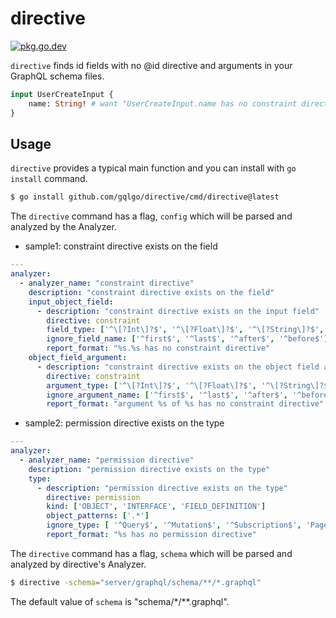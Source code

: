 # directive

[![pkg.go.dev][gopkg-badge]][gopkg]

`directive` finds id fields with no @id directive and arguments in your GraphQL schema files.

```graphql
input UserCreateInput {
    name: String! # want "UserCreateInput.name has no constraint directive"
}
```

## Usage

`directive` provides a typical main function and you can install with `go install` command.

```sh
$ go install github.com/gqlgo/directive/cmd/directive@latest
```

The `directive` command has a flag, `config` which will be parsed and analyzed by the Analyzer.


- sample1: constraint directive exists on the field

```yaml
---
analyzer:
  - analyzer_name: "constraint directive"
    description: "constraint directive exists on the field"
    input_object_field:
      - description: "constraint directive exists on the input field"
        directive: constraint
        field_type: ['^\[?Int\]?$', '^\[?Float\]?$', '^\[?String\]?$', '^\[?Decimal\]?$', '^\[?URL\]?$']
        ignore_field_name: ['^first$', '^last$', '^after$', '^before$']
        report_format: "%s.%s has no constraint directive"
    object_field_argument:
      - description: "constraint directive exists on the object field argument"
        directive: constraint
        argument_type: ['^\[?Int\]?$', '^\[?Float\]?$', '^\[?String\]?$', '^\[?Decimal\]?$', '^\[?URL\]?$']
        ignore_argument_name: ['^first$', '^last$', '^after$', '^before$']
        report_format: "argument %s of %s has no constraint directive"
```

- sample2: permission directive exists on the type

```yaml
---
analyzer:
  - analyzer_name: "permission directive"
    description: "permission directive exists on the type"
    type:
      - description: "permission directive exists on the type"
        directive: permission
        kind: ['OBJECT', 'INTERFACE', 'FIELD_DEFINITION']
        object_patterns: ['.*']
        ignore_type: [ '^Query$', '^Mutation$', '^Subscription$', 'PageInfo$', 'Connection$', 'Payload$']
        report_format: "%s has no permission directive"
```

The `directive` command has a flag, `schema` which will be parsed and analyzed by directive's Analyzer.

```sh
$ directive -schema="server/graphql/schema/**/*.graphql"
```

The default value of `schema` is "schema/*/**.graphql".

<!-- links -->
[gopkg]: https://pkg.go.dev/github.com/gqlgo/directive
[gopkg-badge]: https://pkg.go.dev/badge/github.com/gqlgo/directive?status.svg
